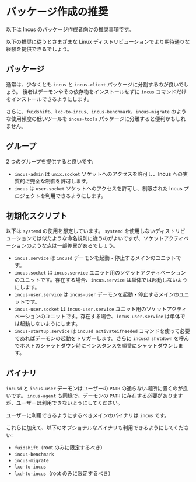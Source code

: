 # バッケージ作成の推奨
以下は Incus のパッケージ作成者向けの推奨事項です。

以下の推奨に従うとさまざまな Linux ディストリビューションでより期待通りな経験を提供できるでしょう。

## パッケージ

通常は、少なくとも `incus` と `incus-client` パッケージに分割するのが良いでしょう。
後者はデーモンやその依存物をインストールせずに `incus` コマンドだけをインストールできるようにします。

さらに、`fuidshift`、`lxc-to-incus`、`incus-benchmark`、`incus-migrate` のような使用頻度の低いツールを `incus-tools` パッケージに分離すると便利かもしれません。

## グループ

2 つのグループを提供すると良いです:

- `incus-admin` は `unix.socket` ソケットへのアクセスを許可し、Incus への実質的に完全な制御を許可します。
- `incus` は `user.socket`  ソケットへのアクセスを許可し、制限された Incus プロジェクトを利用できるようにします。

## 初期化スクリプト

以下は `systemd` の使用を想定しています。
`systemd` を使用しないディストリビューションでは似たような命名規則に従うのがよいですが、ソケットアクティベーションのような点は一部差異があるでしょう。

- `incus.service` は `incusd` デーモンを起動・停止するメインのユニットです。
- `incus.socket` は `incus.service` ユニット用のソケットアクティベーションのユニットです。存在する場合、`incus.service` は単体では起動しないようにします。
- `incus-user.service` は `incus-user` デーモンを起動・停止するメインのユニットです。
- `incus-user.socket` は `incus-user.service` ユニット用のソケットアクティベーションのユニットです。存在する場合、`incus-user.service` は単体では起動しないようにします。
- `incus-startup.service` は `incusd activateifneeded` コマンドを使って必要であればデーモンの起動をトリガーします。さらに `incusd shutdown` を呼んでホストのシャットダウン時にインスタンスを順番にシャットダウンします。

## バイナリ

`incusd` と `incus-user` デーモンはユーザーの `PATH` の通らない場所に置くのが良いです。
`incus-agent` も同様で、デーモンの `PATH` に存在する必要がありますが、ユーザーは利用できないようにしてください。

ユーザーに利用できるようにするべきメインのバイナリは `incus` です。

これらに加えて、以下のオプショナルなバイナリも利用できるようにしてください:

- `fuidshift`（root のみに限定するべき）
- `incus-benchmark`
- `incus-migrate`
- `lxc-to-incus`
- `lxd-to-incus`（root のみに限定するべき）

